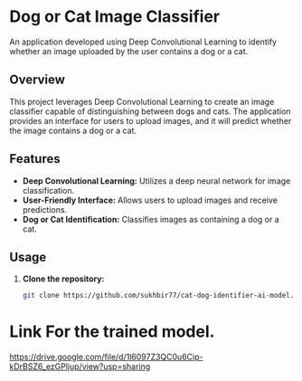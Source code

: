 # Dog or Cat Image Classifier

An application developed using Deep Convolutional Learning to identify whether an image uploaded by the user contains a dog or a cat.

## Overview

This project leverages Deep Convolutional Learning to create an image classifier capable of distinguishing between dogs and cats. The application provides an interface for users to upload images, and it will predict whether the image contains a dog or a cat.

## Features

- **Deep Convolutional Learning:** Utilizes a deep neural network for image classification.
- **User-Friendly Interface:** Allows users to upload images and receive predictions.
- **Dog or Cat Identification:** Classifies images as containing a dog or a cat.

## Usage

1. **Clone the repository:**
   ```bash
   git clone https://github.com/sukhbir77/cat-dog-identifier-ai-model.git

# Link For the trained model.
https://drive.google.com/file/d/1l6097Z3QC0u6Cip-kDrBSZ6_ezGPljup/view?usp=sharing
